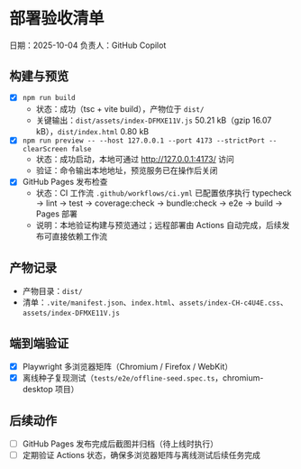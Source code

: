 # 部署验收清单

日期：2025-10-04
负责人：GitHub Copilot

## 构建与预览
- [x] `npm run build`
  - 状态：成功（tsc + vite build），产物位于 `dist/`
  - 关键输出：`dist/assets/index-DFMXE11V.js` 50.21 kB（gzip 16.07 kB），`dist/index.html` 0.80 kB
- [x] `npm run preview -- --host 127.0.0.1 --port 4173 --strictPort --clearScreen false`
  - 状态：成功启动，本地可通过 <http://127.0.0.1:4173/> 访问
  - 验证：命令输出本地地址，预览服务已在操作后关闭
- [x] GitHub Pages 发布检查
  - 状态：CI 工作流 `.github/workflows/ci.yml` 已配置依序执行 typecheck → lint → test → coverage:check → bundle:check → e2e → build → Pages 部署
  - 说明：本地验证构建与预览通过；远程部署由 Actions 自动完成，后续发布可直接依赖工作流

## 产物记录
- 产物目录：`dist/`
- 清单：`.vite/manifest.json`、`index.html`、`assets/index-CH-c4U4E.css`、`assets/index-DFMXE11V.js`

## 端到端验证
- [x] Playwright 多浏览器矩阵（Chromium / Firefox / WebKit）
- [x] 离线种子复现测试（`tests/e2e/offline-seed.spec.ts`，chromium-desktop 项目）

## 后续动作
- [ ] GitHub Pages 发布完成后截图并归档（待上线时执行）
- [ ] 定期验证 Actions 状态，确保多浏览器矩阵与离线测试后续任务完成

